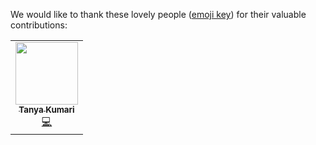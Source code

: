 We would like to thank these lovely people ([emoji
key][all-contributors-types]) for their valuable contributions:

<!-- ALL-CONTRIBUTORS-LIST:START - Do not remove or modify this section -->
<!-- prettier-ignore-start -->
<!-- markdownlint-disable -->
<table>
  <tr>
    <td align="center"><a href="https://github.com/tanya17-05"><img src="https://avatars.githubusercontent.com/u/95133237?v=4?s=100" width="100px;" alt=""/><br /><sub><b>Tanya Kumari</b></sub></a><br /><a href="https://github.com/elixir-cloud-aai/wc-template/commits?author=tanya17-05" title="Code">💻</a></td>
  </tr>
</table>

<!-- markdownlint-restore -->
<!-- prettier-ignore-end -->

<!-- ALL-CONTRIBUTORS-LIST:END -->

[all-contributors-types]: <https://allcontributors.org/docs/en/emoji-key>
